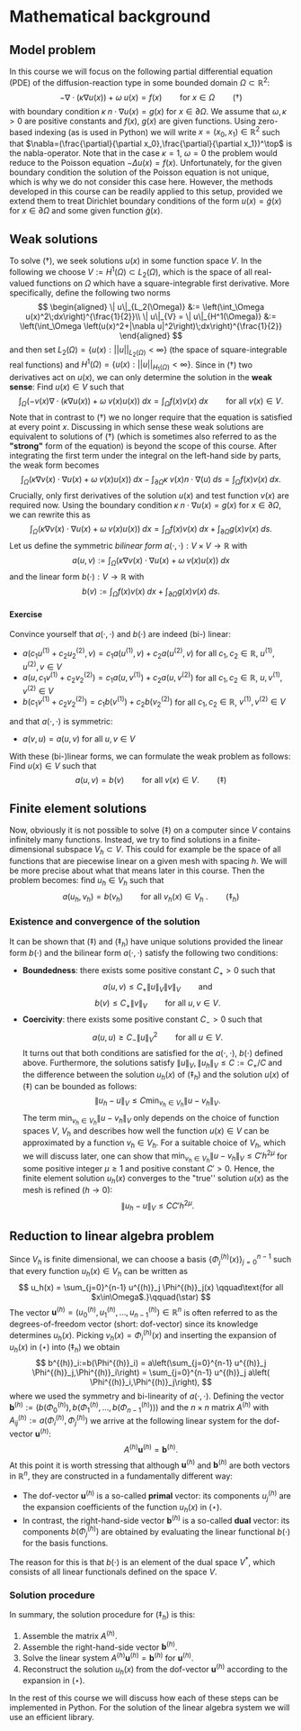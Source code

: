 # Mathematical background

## Model problem
In this course we will focus on the following partial differential equation (PDE) of the diffusion-reaction type in some bounded domain $\Omega\subset \mathbb{R}^2$:
$$
-\nabla \cdot (\kappa \nabla  u(x)) + \omega\; u(x) = f(x) \qquad \text{for $x\in \Omega$}\qquad(\dagger)
$$
with boundary condition $\kappa\; n\cdot \nabla u(x)=g(x)$ for $x\in\partial \Omega$. We assume that $\omega, \kappa>0$ are positive constants and $f(x)$, $g(x)$ are given functions. Using zero-based indexing (as is used in Python) we will write $x=(x_0,x_1)\in\mathbb{R}^2$ such that $\nabla=(\frac{\partial}{\partial x_0},\frac{\partial}{\partial x_1})^\top$ is the nabla-operator. Note that in the case $\kappa=1$, $\omega=0$ the problem would reduce to the Poisson equation $-\Delta u(x)=f(x)$. Unfortunately, for the given boundary condition the solution of the Poisson equation is not unique, which is why we do not consider this case here. However, the methods developed in this course can be readily applied to this setup, provided we extend them to treat Dirichlet boundary conditions of the form $u(x)=\widetilde{g}(x)$ for $x\in\partial \Omega$ and some given function $\widetilde{g}(x)$.

## Weak solutions
To solve $(\dagger)$, we seek solutions $u(x)$ in some function space $V$. In the following we choose $V:=H^1(\Omega)\subset L_2(\Omega)$, which is the space of all real-valued functions on $\Omega$ which have a square-integrable first derivative. More specifically, define the following two norms
$$
\begin{aligned}
\| u\|_{L_2(\Omega)} &:= \left(\int_\Omega u(x)^2\;dx\right)^{\frac{1}{2}}\\
\| u\|_{V} = \| u\|_{H^1(\Omega)} &:= \left(\int_\Omega \left(u(x)^2+|\nabla u|^2\right)\;dx\right)^{\frac{1}{2}}
\end{aligned}
$$
and then set $L_2(\Omega) = \left\{u(x) : ||u||_{L_2(\Omega)}<\infty\right\}$ (the space of square-integrable real functions) and $H^1(\Omega) = \left\{u(x) : ||u||_{H_1(\Omega)}<\infty\right\}$. Since in $(\dagger)$ two derivatives act on $u(x)$, we can only determine the solution in the **weak sense**: Find $u(x)\in V$ such that
$$
\int_\Omega \left(-v(x)\nabla \cdot(\kappa \nabla  u(x)) + \omega\; v(x) u(x)\right)\;dx = \int_\Omega f(x) v(x)\;dx \qquad \text{for all $v(x)\in V$}.
$$
Note that in contrast to $(\dagger)$ we no longer require that the equation is satisfied at every point $x$. Discussing in which sense these weak solutions are equivalent to solutions of $(\dagger)$ (which is sometimes also referred to as the **"strong"** form of the equation) is beyond the scope of this course. After integrating the first term under the integral on the left-hand side by parts, the weak form becomes
$$
\int_\Omega \left(\kappa \nabla v(x) \cdot \nabla  u(x) + \omega\; v(x) u(x)\right)\;dx - \int_{\partial \Omega } \kappa\;v(x) n\cdot \nabla(u)\;ds = \int_\Omega f(x) v(x)\;dx.
$$
Crucially, only first derivatives of the solution $u(x)$ and test function $v(x)$ are required now. Using the boundary condition $\kappa\; n\cdot \nabla u(x)=g(x)$ for $x\in\partial\Omega$, we can rewrite this as
$$
\int_\Omega \left(\kappa \nabla v(x) \cdot \nabla  u(x) + \omega\; v(x) u(x)\right)\;dx  = \int_\Omega f(x) v(x)\;dx + \int_{\partial \Omega} g(x) v(x)\;ds.
$$
Let us define the symmetric *bilinear form* $a(\cdot,\cdot): V\times V \rightarrow \mathbb{R}$  with
$$
a(u,v) := \int_\Omega \left(\kappa \nabla v(x) \cdot \nabla  u(x) + \omega\; v(x) u(x)\right)\;dx
$$
and the linear form $b(\cdot):V\rightarrow \mathbb{R}$ with
$$
b(v) := \int_\Omega f(x) v(x)\;dx+ \int_{\partial \Omega} g(x) v(x)\;ds.
$$

#### Exercise
Convince yourself that $a(\cdot,\cdot)$ and $b(\cdot)$ are indeed (bi-) linear:
* $a(c_1 u^{(1)} + c_2 u^{(2)}_2,v) = c_1 a(u^{(1)},v) + c_2 a(u^{(2)},v)$ for all $c_1,c_2\in \mathbb{R}$, $u^{(1)}, u^{(2)},v \in V$
* $a(u,c_1 v^{(1)} + c_2 v^{(2)}_2) = c_1 a(u,v^{(1)}) + c_2 a(u,v^{(2)})$ for all $c_1,c_2\in \mathbb{R}$, $u,v^{(1)}, v^{(2)} \in V$
* $b(c_1 v^{(1)} + c_2 v^{(2)}_2)=c_1b( v^{(1)}) + c_2 b(v^{(2)}_2)$ for all $c_1,c_2\in \mathbb{R}$, $v^{(1)}, v^{(2)} \in V$
  
and that $a(\cdot,\cdot)$ is symmetric:
* $a(v,u) = a(u,v)$ for all $u,v\in V$
  
With these (bi-)linear forms, we can formulate the weak problem as follows: Find $u(x)\in V$ such that
$$
a(u,v) = b(v) \qquad \text{for all $v(x)\in V$}.\qquad(\ddagger)
$$

## Finite element solutions
Now, obviously it is not possible to solve $(\ddagger)$ on a computer since $V$ contains infinitely many functions. Instead, we try to find solutions in a finite-dimensional subspace $V_h\subset V$. This could for example be the space of all functions that are piecewise linear on a given mesh with spacing $h$. We will be more precise about what that means later in this course. Then the problem becomes: find $u_h\in V_h$ such that 
$$
a(u_h,v_h) = b(v_h) \qquad \text{for all $v_h(x)\in V_h$ }.\qquad(\ddagger_h)
$$

### Existence and convergence of the solution
It can be shown that $(\ddagger)$ and $(\ddagger_h)$ have unique solutions provided the linear form $b(\cdot)$ and the bilinear form $a(\cdot,\cdot)$ satisfy the following two conditions:

* **Boundedness**: there exists some positive constant $C_+ > 0$ such that 
$$a(u,v) \le C_+ \|u\|_V \|v\|_V \qquad\text{and}$$
$$b(v) \le C_+ \|v\|_V \qquad\text{for all $u,v\in V$}.$$
* **Coercivity**: there exists some positive constant $C_- > 0$ such that
$$ 
a(u,u) \ge C_- \|u\|_V^2 \qquad\text{for all $u\in V$}.
$$
It turns out that both conditions are satisfied for the $a(\cdot,\cdot)$, $b(\cdot)$ defined above. Furthermore, the solutions satisfy $\|u\|_V,\|u_h\|_V\le C:=C_+/C$ and the difference between the solution $u_h(x)$ of $(\ddagger_h)$ and the solution $u(x)$ of $(\ddagger)$ can be bounded as follows:
$$
\|u_h - u\|_V \le C \min_{v_h\in V_h}\|u-v_h\|_V.
$$
The term $\min_{v_h\in V_h}\|u-v_h\|_V$ only depends on the choice of function spaces $V$, $V_h$ and describes how well the function $u(x) \in V$ can be approximated by a function $v_h\in V_h$. For a suitable choice of $V_h$, which we will discuss later, one can show that $\min_{v_h\in V_h}\|u-v_h\|_V\le C' h^{2\mu}$ for some positive integer $\mu\ge 1$ and positive constant $C'>0$. Hence, the finite element solution $u_h(x)$ converges to the "true'' solution $u(x)$ as the mesh is refined ($h\rightarrow 0$):
$$
\|u_h - u\|_V \le C C' h^{2\mu}.
$$

## Reduction to linear algebra problem
Since $V_h$ is finite dimensional, we can choose a basis $\{\Phi^{(h)}_j(x)\}_{j=0}^{n-1}$ such that every function $u_h(x)\in V_h$ can be written as
$$
u_h(x) = \sum_{j=0}^{n-1} u^{(h)}_j \Phi^{(h)}_j(x) \qquad\text{for all $x\in\Omega$.}\qquad(\star)
$$
The vector $\boldsymbol{u}^{(h)}=(u^{(h)}_0,u^{(h)}_1,\dots,u^{(h)}_{n-1})\in\mathbb{R}^n$ is often referred to as the degrees-of-freedom vector (short: dof-vector) since its knowledge determines $u_h(x)$. Picking $v_h(x)=\Phi^{(h)}_i(x)$ and inserting the expansion of $u_h(x)$ in $(\star)$ into $(\ddagger_h)$ we obtain
$$
b^{(h)}_i:=b(\Phi^{(h)}_i) = a\left(\sum_{j=0}^{n-1} u^{(h)}_j \Phi^{(h)}_j,\Phi^{(h)}_i\right) = 
\sum_{j=0}^{n-1} u^{(h)}_j a\left( \Phi^{(h)}_i,\Phi^{(h)}_j\right),
$$
where we used the symmetry and bi-linearity of $a(\cdot,\cdot)$. Defining the vector $\boldsymbol{b}^{(h)} := (b(\Phi^{(h)}_0),b(\Phi^{(h)}_1,\dots,b(\Phi^{(h)}_{n-1})))$ and the $n\times n$ matrix $A^{(h)}$ with $A^{(h)}_{ij}:= a\left(\Phi^{(h)}_i,\Phi^{(h)}_j\right)$ we arrive at the following linear system for the dof-vector $\boldsymbol{u}^{(h)}$:
$$
A^{(h)} \boldsymbol{u}^{(h)} = \boldsymbol{b}^{(h)}.
$$
At this point it is worth stressing that although $\boldsymbol{u}^{(h)}$ and $\boldsymbol{b}^{(h)}$ are both vectors in $\mathbb{R}^n$, they are constructed in a fundamentally different way:

* The dof-vector $\boldsymbol{u}^{(h)}$ is a so-called **primal** vector: its components $u_j^{(h)}$ are the expansion coefficients of the function $u_h(x)$ in $(\star)$.
* In contrast, the right-hand-side vector $\boldsymbol{b}^{(h)}$ is a so-called **dual** vector: its components $b(\Phi_j^{(h)})$ are obtained by evaluating the linear functional $b(\cdot)$ for the basis functions.

The reason for this is that $b(\cdot)$ is an element of the dual space $V^*$, which consists of all linear functionals defined on the space $V$.

### Solution procedure
In summary, the solution procedure for $(\ddagger_h)$ is this:
1. Assemble the matrix $A^{(h)}$.
2. Assemble the right-hand-side vector $\boldsymbol{b}^{(h)}$.
3. Solve the linear system $A^{(h)} \boldsymbol{u}^{(h)} = \boldsymbol{b}^{(h)}$ for $\boldsymbol{u}^{(h)}$.
4. Reconstruct the solution $u_h(x)$ from the dof-vector $\boldsymbol{u}^{(h)}$ according to the expansion in $(\star)$.

In the rest of this course we will discuss how each of these steps can be implemented in Python. For the solution of the linear algebra system we will use an efficient library.